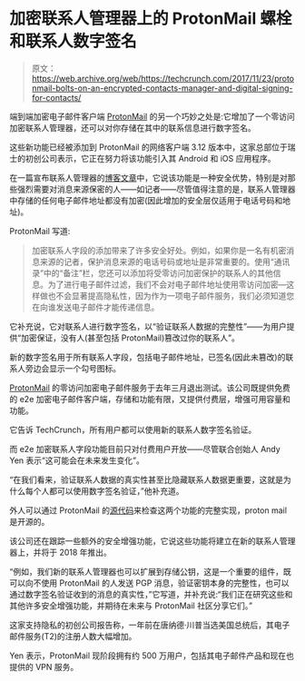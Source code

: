 # 加密联系人管理器上的 ProtonMail 螺栓和联系人数字签名

> 原文：<https://web.archive.org/web/https://techcrunch.com/2017/11/23/protonmail-bolts-on-an-encrypted-contacts-manager-and-digital-signing-for-contacts/>

端到端加密电子邮件客户端 [ProtonMail](https://web.archive.org/web/20230315095314/https://protonmail.com/) 的另一个巧妙之处是:它增加了一个零访问加密联系人管理器，还可以对你存储在其中的联系信息进行数字签名。

这些新功能已经被添加到 ProtonMail 的网络客户端 3.12 版本中，这家总部位于瑞士的初创公司表示，它正在努力将该功能引入其 Android 和 iOS 应用程序。

在一篇宣布联系人管理器的[博客文章](https://web.archive.org/web/20230315095314/https://protonmail.com/blog/encrypted-contacts-manager/)中，它说该功能是一种安全优势，特别是对那些强烈需要对消息来源保密的人——如记者——尽管值得注意的是，联系人管理器中存储的任何电子邮件地址都没有加密(因此增加的安全层仅适用于电话号码和地址)。

ProtonMail 写道:

> 加密联系人字段的添加带来了许多安全好处。例如，如果你是一名有机密消息来源的记者，保护消息来源的电话号码或地址是非常重要的。使用“通讯录”中的“备注”栏，您还可以添加将受零访问加密保护的联系人的其他信息。为了进行电子邮件过滤，我们不会对电子邮件地址使用零访问加密—这样做也不会显著提高隐私性，因为作为一项电子邮件服务，我们必须知道您在向谁发送电子邮件才能传递信息。

它补充说，它对联系人进行数字签名，以“验证联系人数据的完整性”——为用户提供“加密保证，没有人(甚至包括 ProtonMail)篡改过你的联系人”。

新的数字签名用于所有联系人字段，包括电子邮件地址，已签名(因此未篡改)的联系人旁边会显示一个勾号图标。

[ProtonMail](https://web.archive.org/web/20230315095314/https://techcrunch.com/tag/protonmail/) 的零访问加密电子邮件服务于去年三月退出测试。该公司既提供免费的 e2e 加密电子邮件客户端，存储和功能有限，又提供付费层，增强可用容量和功能。

它告诉 TechCrunch，所有用户都可以使用新的联系人数字签名验证。

而 e2e 加密联系人字段功能目前只对付费用户开放——尽管联合创始人 Andy Yen 表示“这可能会在未来发生变化”。

“在我们看来，验证联系人数据的真实性甚至比隐藏联系人数据更重要，这就是为什么每个人都可以使用数字签名验证，”他补充道。

外人可以通过 ProtonMail 的[源代码](https://web.archive.org/web/20230315095314/https://github.com/ProtonMail/WebClient)来检查这两个功能的完整实现，proton mail 是开源的。

该公司还在跟踪一些额外的安全增强功能，它说这些功能将建立在新的联系人管理器上，并将于 2018 年推出。

“例如，我们新的联系人管理器也可以扩展到存储公钥，这是一个重要的组件，既可以向不使用 ProtonMail 的人发送 PGP 消息，验证密钥本身的完整性，也可以通过数字签名验证收到的消息的真实性，”它写道，并补充说:“我们正在研究这些和其他许多安全增强功能，并期待在未来与 ProtonMail 社区分享它们。”

这家支持隐私的初创公司报告称，一年前在唐纳德·川普当选美国总统后，其电子邮件服务(T2)的注册人数大幅增加。

Yen 表示，ProtonMail 现阶段拥有约 500 万用户，包括其电子邮件产品和现在也提供的 VPN 服务。